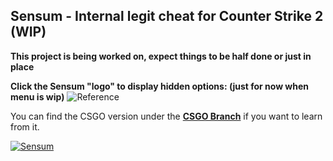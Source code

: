 ## Sensum - Internal legit cheat for Counter Strike 2 (WIP)
 
**This project is being worked on, expect things to be half done or just in place**

**Click the Sensum "logo" to display hidden options: (just for now when menu is wip)**
![Reference](https://i.imgur.com/N3FImsv.png)

You can find the CSGO version under the [**CSGO Branch**](https://github.com/martinjanas/Sensum/tree/csgo) if you want to learn from it.


[![Sensum](https://wakatime.com/badge/github/martinjanas/Sensum.svg)](https://wakatime.com/badge/github/martinjanas/Sensum)



